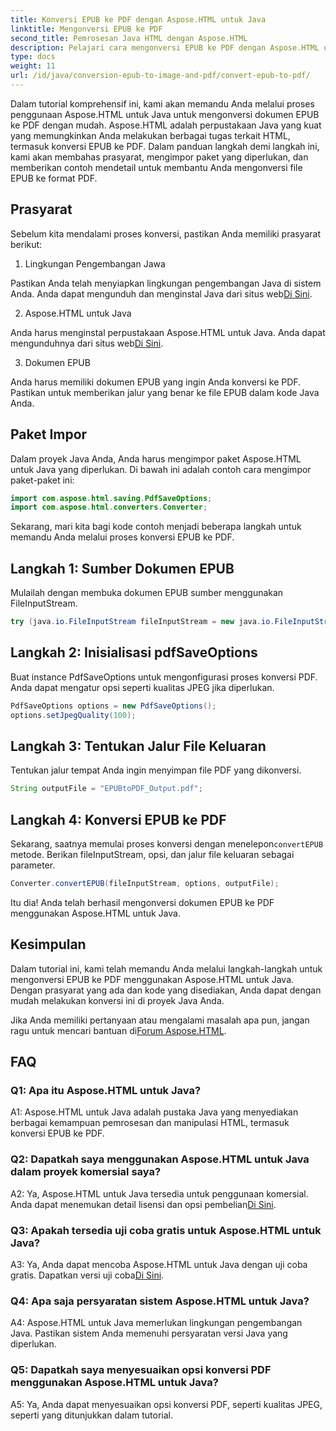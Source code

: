 ```yaml
---
title: Konversi EPUB ke PDF dengan Aspose.HTML untuk Java
linktitle: Mengonversi EPUB ke PDF
second_title: Pemrosesan Java HTML dengan Aspose.HTML
description: Pelajari cara mengonversi EPUB ke PDF dengan Aspose.HTML untuk Java. Panduan langkah demi langkah ini mencakup prasyarat, impor paket, dan contoh kode. Mulailah dengan konversi EPUB ke PDF.
type: docs
weight: 11
url: /id/java/conversion-epub-to-image-and-pdf/convert-epub-to-pdf/
---
```

Dalam tutorial komprehensif ini, kami akan memandu Anda melalui proses penggunaan Aspose.HTML untuk Java untuk mengonversi dokumen EPUB ke PDF dengan mudah. Aspose.HTML adalah perpustakaan Java yang kuat yang memungkinkan Anda melakukan berbagai tugas terkait HTML, termasuk konversi EPUB ke PDF. Dalam panduan langkah demi langkah ini, kami akan membahas prasyarat, mengimpor paket yang diperlukan, dan memberikan contoh mendetail untuk membantu Anda mengonversi file EPUB ke format PDF.

## Prasyarat

Sebelum kita mendalami proses konversi, pastikan Anda memiliki prasyarat berikut:

1. Lingkungan Pengembangan Jawa

 Pastikan Anda telah menyiapkan lingkungan pengembangan Java di sistem Anda. Anda dapat mengunduh dan menginstal Java dari situs web[Di Sini](https://www.oracle.com/java/).

2. Aspose.HTML untuk Java

 Anda harus menginstal perpustakaan Aspose.HTML untuk Java. Anda dapat mengunduhnya dari situs web[Di Sini](https://releases.aspose.com/html/java/).

3. Dokumen EPUB

Anda harus memiliki dokumen EPUB yang ingin Anda konversi ke PDF. Pastikan untuk memberikan jalur yang benar ke file EPUB dalam kode Java Anda.

## Paket Impor

Dalam proyek Java Anda, Anda harus mengimpor paket Aspose.HTML untuk Java yang diperlukan. Di bawah ini adalah contoh cara mengimpor paket-paket ini:

```java
import com.aspose.html.saving.PdfSaveOptions;
import com.aspose.html.converters.Converter;
```

Sekarang, mari kita bagi kode contoh menjadi beberapa langkah untuk memandu Anda melalui proses konversi EPUB ke PDF.

## Langkah 1: Sumber Dokumen EPUB

Mulailah dengan membuka dokumen EPUB sumber menggunakan FileInputStream.

```java
try (java.io.FileInputStream fileInputStream = new java.io.FileInputStream("input.epub")) {
```

## Langkah 2: Inisialisasi pdfSaveOptions

Buat instance PdfSaveOptions untuk mengonfigurasi proses konversi PDF. Anda dapat mengatur opsi seperti kualitas JPEG jika diperlukan.

```java
PdfSaveOptions options = new PdfSaveOptions();
options.setJpegQuality(100);
```

## Langkah 3: Tentukan Jalur File Keluaran

Tentukan jalur tempat Anda ingin menyimpan file PDF yang dikonversi.

```java
String outputFile = "EPUBtoPDF_Output.pdf";
```

## Langkah 4: Konversi EPUB ke PDF

 Sekarang, saatnya memulai proses konversi dengan menelepon`convertEPUB` metode. Berikan fileInputStream, opsi, dan jalur file keluaran sebagai parameter.

```java
Converter.convertEPUB(fileInputStream, options, outputFile);
```

Itu dia! Anda telah berhasil mengonversi dokumen EPUB ke PDF menggunakan Aspose.HTML untuk Java.

## Kesimpulan

Dalam tutorial ini, kami telah memandu Anda melalui langkah-langkah untuk mengonversi EPUB ke PDF menggunakan Aspose.HTML untuk Java. Dengan prasyarat yang ada dan kode yang disediakan, Anda dapat dengan mudah melakukan konversi ini di proyek Java Anda.

 Jika Anda memiliki pertanyaan atau mengalami masalah apa pun, jangan ragu untuk mencari bantuan di[Forum Aspose.HTML](https://forum.aspose.com/).

## FAQ

### Q1: Apa itu Aspose.HTML untuk Java?

A1: Aspose.HTML untuk Java adalah pustaka Java yang menyediakan berbagai kemampuan pemrosesan dan manipulasi HTML, termasuk konversi EPUB ke PDF.

### Q2: Dapatkah saya menggunakan Aspose.HTML untuk Java dalam proyek komersial saya?

 A2: Ya, Aspose.HTML untuk Java tersedia untuk penggunaan komersial. Anda dapat menemukan detail lisensi dan opsi pembelian[Di Sini](https://purchase.aspose.com/buy).

### Q3: Apakah tersedia uji coba gratis untuk Aspose.HTML untuk Java?

 A3: Ya, Anda dapat mencoba Aspose.HTML untuk Java dengan uji coba gratis. Dapatkan versi uji coba[Di Sini](https://releases.aspose.com/html/java).

### Q4: Apa saja persyaratan sistem Aspose.HTML untuk Java?

A4: Aspose.HTML untuk Java memerlukan lingkungan pengembangan Java. Pastikan sistem Anda memenuhi persyaratan versi Java yang diperlukan.

### Q5: Dapatkah saya menyesuaikan opsi konversi PDF menggunakan Aspose.HTML untuk Java?

A5: Ya, Anda dapat menyesuaikan opsi konversi PDF, seperti kualitas JPEG, seperti yang ditunjukkan dalam tutorial.
